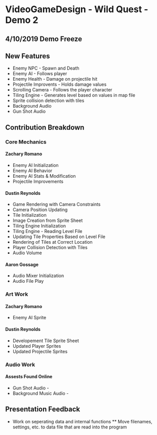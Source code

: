 # VideoGameDesign - Wild Quest - Demo 2
## 4/10/2019 Demo Freeze

## New Features
* Enemy NPC - Spawn and Death
* Enemy AI - Follows player
* Enemy Health - Damage on projectile hit
* Projectile Improvents - Holds damage values
* Scrolling Camera - Follows the player character
* Tiling Engine - Generates level based on values in map file
* Sprite collision detection with tiles
* Background Audio
* Gun Shot Audio

## Contribution Breakdown
### Core Mechanics
#### Zachary Romano
* Enemy AI Initialization
* Enemy AI Behavior
* Enemy AI Stats & Modification
* Projectile Improvements

#### Dustin Reynolds
* Game Rendering with Camera Constraints 
* Camera Position Updating
* Tile Initialization
* Image Creation from Sprite Sheet
* Tiling Engine Initialization
* Tiling Engine - Reading Level File
* Updating Tile Properties Based on Level File
* Rendering of Tiles at Correct Location
* Player Collision Detection with Tiles
* Audio Volume 

#### Aaron Gossage
* Audio Mixer Initialization
* Audio File Play

### Art Work
#### Zachary Romano
* Enemy AI Sprite

#### Dustin Reynolds
* Developement Tile Sprite Sheet
* Updated Player Sprites
* Updated Projectile Sprites

### Audio Work
#### Assests Found Online
* Gun Shot Audio - 
* Background Music Audio -  

## Presentation Feedback
* Work on seperating data and internal functions
** Move filenames, settings, etc. to data file that are read into the program
